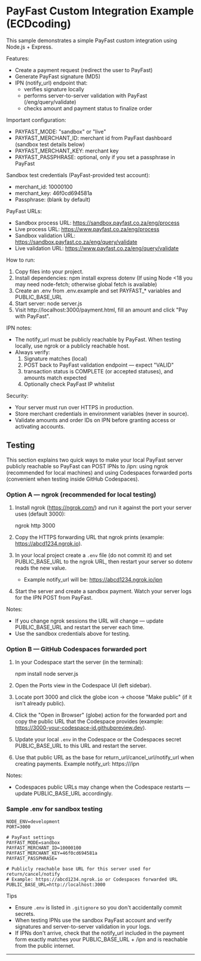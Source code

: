# PayFast Custom Integration Example (ECDcoding)
  
This sample demonstrates a simple PayFast custom integration using Node.js + Express.

Features:
- Create a payment request (redirect the user to PayFast)
- Generate PayFast signature (MD5)
- IPN (notify_url) endpoint that:
  - verifies signature locally
  - performs server-to-server validation with PayFast (/eng/query/validate)
  - checks amount and payment status to finalize order

Important configuration:
- PAYFAST_MODE: "sandbox" or "live"
- PAYFAST_MERCHANT_ID: merchant id from PayFast dashboard (sandbox test details below)
- PAYFAST_MERCHANT_KEY: merchant key
- PAYFAST_PASSPHRASE: optional, only if you set a passphrase in PayFast

Sandbox test credentials (PayFast-provided test account):
- merchant_id: 10000100
- merchant_key: 46f0cd694581a
- Passphrase: (blank by default)

PayFast URLs:
- Sandbox process URL: https://sandbox.payfast.co.za/eng/process
- Live process URL: https://www.payfast.co.za/eng/process
- Sandbox validation URL: https://sandbox.payfast.co.za/eng/query/validate
- Live validation URL: https://www.payfast.co.za/eng/query/validate

How to run:
1. Copy files into your project.
2. Install dependencies:
   npm install express dotenv
   (If using Node <18 you may need node-fetch; otherwise global fetch is available)
3. Create an .env from .env.example and set PAYFAST_* variables and PUBLIC_BASE_URL
4. Start server: node server.js
5. Visit http://localhost:3000/payment.html, fill an amount and click "Pay with PayFast".

IPN notes:
- The notify_url must be publicly reachable by PayFast. When testing locally, use ngrok or a publicly reachable host.
- Always verify:
  1. Signature matches (local)
  2. POST back to PayFast validation endpoint — expect "VALID"
  3. transaction status is COMPLETE (or accepted statuses), and amounts match expected
  4. Optionally check PayFast IP whitelist

Security:
- Your server must run over HTTPS in production.
- Store merchant credentials in environment variables (never in source).
- Validate amounts and order IDs on IPN before granting access or activating accounts.

## Testing

This section explains two quick ways to make your local PayFast server publicly reachable so PayFast can POST IPNs to /ipn: using ngrok (recommended for local machines) and using Codespaces forwarded ports (convenient when testing inside GitHub Codespaces).

### Option A — ngrok (recommended for local testing)

1. Install ngrok (https://ngrok.com/) and run it against the port your server uses (default 3000):

   ngrok http 3000

2. Copy the HTTPS forwarding URL that ngrok prints (example: https://abcd1234.ngrok.io).
3. In your local project create a `.env` file (do not commit it) and set PUBLIC_BASE_URL to the ngrok URL, then restart your server so dotenv reads the new value.
   - Example notify_url will be: https://abcd1234.ngrok.io/ipn
4. Start the server and create a sandbox payment. Watch your server logs for the IPN POST from PayFast.

Notes:
- If you change ngrok sessions the URL will change — update PUBLIC_BASE_URL and restart the server each time.
- Use the sandbox credentials above for testing.

### Option B — GitHub Codespaces forwarded port

1. In your Codespace start the server (in the terminal):

   npm install
   node server.js

2. Open the Ports view in the Codespace UI (left sidebar).
3. Locate port 3000 and click the globe icon → choose "Make public" (if it isn't already public).
4. Click the "Open in Browser" (globe) action for the forwarded port and copy the public URL that the Codespace provides (example: https://3000-your-codespace-id.githubpreview.dev).
5. Update your local `.env` in the Codespace or the Codespaces secret PUBLIC_BASE_URL to this URL and restart the server.
6. Use that public URL as the base for return_url/cancel_url/notify_url when creating payments. Example notify_url: https://<codespace-url>/ipn

Notes:
- Codespaces public URLs may change when the Codespace restarts — update PUBLIC_BASE_URL accordingly.

### Sample .env for sandbox testing

```env
NODE_ENV=development
PORT=3000

# PayFast settings
PAYFAST_MODE=sandbox
PAYFAST_MERCHANT_ID=10000100
PAYFAST_MERCHANT_KEY=46f0cd694581a
PAYFAST_PASSPHRASE=

# Publicly reachable base URL for this server used for return/cancel/notify
# Example: https://abcd1234.ngrok.io or Codespaces forwarded URL
PUBLIC_BASE_URL=http://localhost:3000
```

Tips
- Ensure `.env` is listed in `.gitignore` so you don't accidentally commit secrets.
- When testing IPNs use the sandbox PayFast account and verify signatures and server-to-server validation in your logs.
- If IPNs don't arrive, check that the notify_url included in the payment form exactly matches your PUBLIC_BASE_URL + /ipn and is reachable from the public internet.

---
